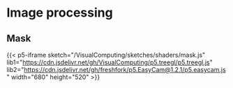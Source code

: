 # Image processing

## Mask

{{< p5-iframe sketch="/VisualComputing/sketches/shaders/mask.js"  lib1="https://cdn.jsdelivr.net/gh/VisualComputing/p5.treegl/p5.treegl.js" lib2="https://cdn.jsdelivr.net/gh/freshfork/p5.EasyCam@1.2.1/p5.easycam.js" width="680" height="520" >}}